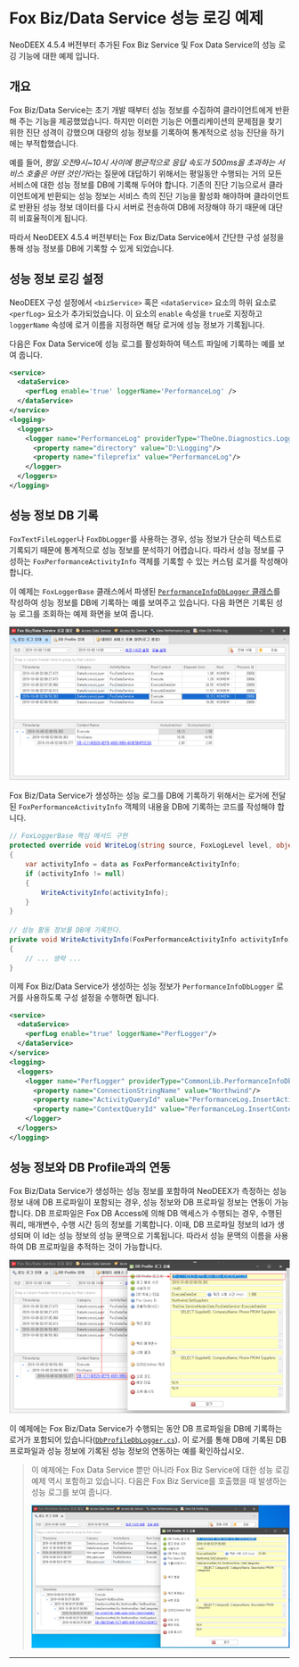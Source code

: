 # Fox Biz/Data Service 성능 로깅 예제

NeoDEEX 4.5.4 버전부터 추가된 Fox Biz Service 및 Fox Data Service의 성능 로깅 기능에 대한 예제 입니다.

## 개요

Fox Biz/Data Service는 초기 개발 때부터 성능 정보를 수집하여 클라이언트에게 반환해 주는 기능을 제공했었습니다. 하지만 이러한 기능은 어플리케이션의 문제점을 찾기 위한 진단 성격이 강했으며 대량의 성능 정보를 기록하여 통계적으로 성능 진단을 하기에는 부적합했습니다.

예를 들어, *평일 오전9시~10시 사이에 평균적으로 응답 속도가 500ms을 초과하는 서비스 호출은 어떤 것인가*라는 질문에 대답하기 위해서는 평일동안 수행되는 거의 모든 서비스에 대한 성능 정보를 DB에 기록해 두어야 합니다. 기존의 진단 기능으로서 클라이언트에게 반환되는 성능 정보는 서비스 측의 진단 기능을 활성화 해야하며 클라이언트로 반환된 성능 정보 데이터를 다시 서버로 전송하여 DB에 저장해야 하기 때문에 대단히 비효율적이게 됩니다.

따라서 NeoDEEX 4.5.4 버전부터는 Fox Biz/Data Service에서 간단한 구성 설정을 통해 성능 정보를 DB에 기록할 수 있게 되었습니다.

## 성능 정보 로깅 설정

NeoDEEX 구성 설정에서 `<bizService>` 혹은 `<dataService>` 요소의 하위 요소로 `<perfLog>` 요소가 추가되었습니다. 이 요소의 `enable` 속성을 `true`로 지정하고 `loggerName` 속성에 로거 이름을 지정하면 해당 로거에 성능 정보가 기록됩니다.

다음은 Fox Data Service에 성능 로그를 활성화하여 텍스트 파일에 기록하는 예를 보여 줍니다.

```xml
<service>
  <dataService>
    <perfLog enable='true' loggerName='PerformanceLog' />
  </dataService>
</service>
<logging>
  <loggers>
    <logger name="PerformanceLog" providerType="TheOne.Diagnostics.Loggers.FoxTextFileLoggerProvider">
      <property name="directory" value="D:\Logging"/>
      <property name="fileprefix" value="PerformanceLog"/>
    </logger>
  </loggers>
</logging>
```

## 성능 정보 DB 기록

`FoxTextFileLogger`나 `FoxDbLogger`를 사용하는 경우, 성능 정보가 단순히 텍스트로 기록되기 때문에 통계적으로 성능 정보를 분석하기 어렵습니다. 따라서 성능 정보를 구성하는 `FoxPerformanceActivityInfo` 객체를 기록할 수 있는 커스텀 로거를 작성해야 합니다.

이 예제는 `FoxLoggerBase` 클래스에서 파생된 [`PerformanceInfoDbLogger` 클래스](./CommonLib/PerformanceInfoDbLogger.cs)를 작성하여 성능 정보를 DB에 기록하는 예를 보여주고 있습니다. 다음 화면은 기록된 성능 로그를 조회하는 예제 화면을 보여 줍니다.

![성능 로그 조회](images/perflogview.png)

Fox Biz/Data Service가 생성하는 성능 로그를 DB에 기록하기 위해서는 로거에 전달된 `FoxPerformanceActivityInfo` 객체의 내용을 DB에 기록하는 코드를 작성해야 합니다.

```cs
// FoxLoggerBase 핵심 메서드 구현
protected override void WriteLog(string source, FoxLogLevel level, object data)
{
    var activityInfo = data as FoxPerformanceActivityInfo;
    if (activityInfo != null)
    {
        WriteActivityInfo(activityInfo);
    }
}

// 성능 활동 정보를 DB에 기록한다.
private void WriteActivityInfo(FoxPerformanceActivityInfo activityInfo)
{
    // ... 생략 ...
}
```

이제 Fox Biz/Data Service가 생성하는 성능 정보가 `PerformanceInfoDbLogger` 로거를 사용하도록 구성 설정을 수행하면 됩니다.

```xml
<service>
  <dataService>
    <perfLog enable="true" loggerName="PerfLogger"/>
  </dataService>
</service>
<logging>
  <loggers>
    <logger name="PerfLogger" providerType="CommonLib.PerformanceInfoDbLoggerProvider, CommonLib" filter="Information">
      <property name="ConnectionStringName" value="Northwind"/>
      <property name="ActivityQueryId" value="PerformanceLog.InsertActivityInfo"/>
      <property name="ContextQueryId" value="PerformanceLog.InsertContextInfo"/>
    </logger>
  </loggers>
</logging>
```

## 성능 정보와 DB Profile과의 연동

Fox Biz/Data Service가 생성하는 성능 정보를 포함하여 NeoDEEX가 측정하는 성능 정보 내에 DB 프로파일이 포함되는 경우, 성능 정보와 DB 프로파일 정보는 연동이 가능합니다. DB 프로파일은 Fox DB Access에 의해 DB 액세스가 수행되는 경우, 수행된 쿼리, 매개변수, 수행 시간 등의 정보를 기록합니다. 이때, DB 프로파일 정보의 Id가 생성되며 이 Id는 성능 정보의 성능 문맥으로 기록됩니다. 따라서 성능 문맥의 이름을 사용하여 DB 프로파일을 추적하는 것이 가능합니다.

![성능 정보와 DB Profile 연동](images/assoc_dbprofile.png)

이 예제에는 Fox Biz/Data Service가 수행되는 동안 DB 프로파일을 DB에 기록하는 로거가 포함되어 있습니다([`DbProfileDbLogger.cs`](CommonLib/DbProfileDbLogger.cs)). 이 로거를 통해 DB에 기록된 DB 프로파일과 성능 정보에 기록된 성능 정보의 연동하는 예를 확인하십시오.

> 이 예제에는 Fox Data Service 뿐만 아니라 Fox Biz Service에 대한 성능 로깅 예제 역시 포함하고 있습니다. 다음은 Fox Biz Service를 호출했을 때 발생하는 성능 로그를 보여 줍니다.
>
> ![Fox Biz Service의 성능 로그](images/bizservice_perf.png)

---

